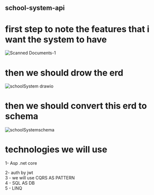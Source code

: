 ## school-system-api
# first step to note the features that i want  the system to have
![Scanned Documents-1](https://github.com/user-attachments/assets/2f514128-14c3-4832-8575-3572494ff190)


# then we should drow the erd
![schoolSystem drawio](https://github.com/user-attachments/assets/20b65364-ebaa-4c9d-90fc-a51c4f090ba4)

# then we should convert this erd to schema
![schoolSystemschema](https://github.com/user-attachments/assets/1c01fa5c-3d9c-4b94-862a-fef4bd395f0b)

# technologies we will use

1- Asp .net core

2- auth by jwt <br />
3 - we will use CQRS AS PATTERN <br />
4 - SQL AS DB <br />
5 - LINQ <br />
